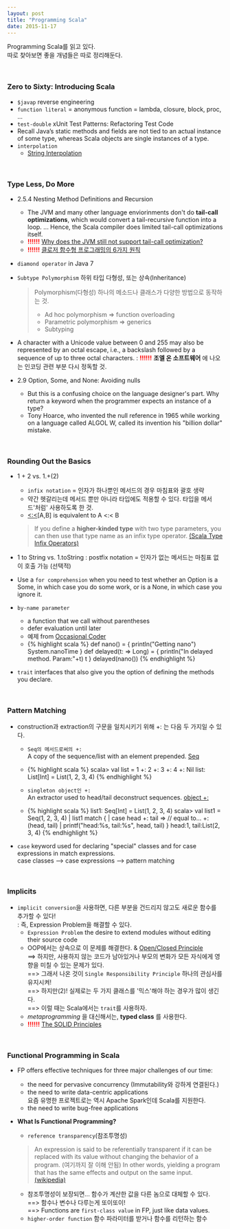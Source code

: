 ```yaml
---
layout: post
title: "Programming Scala"
date: 2015-11-17
---
```


Programming Scala를 읽고 있다.   
따로 찾아보면 좋을 개념들은 따로 정리해둔다.

<br>

### Zero to Sixty: Introducing Scala

- `$javap` reverse engineering
- `function literal` = anonymous function = lambda, closure, block, proc, ...
- `test-double` xUnit Test Patterns: Refactoring Test Code
- Recall Java’s static methods and fields are not tied to an actual instance of some type, whereas Scala objects are single instances of a type.
- `interpolation`
   - [String Interpolation](http://docs.scala-lang.org/overviews/core/string-interpolation.html)

<br>

### Type Less, Do More
- 2.5.4 Nesting Method Definitions and Recursion
  - The JVM and many other language enviorinments don't do **tail-call optimizations**, which would convert a tail-recursive function into a loop. ... Hence, the Scala compiler does limited tail-call optimizations itself.
  - <b style="color:red">!!!!!!</b> [Why does the JVM still not support tail-call optimization?](http://stackoverflow.com/questions/3616483/why-does-the-jvm-still-not-support-tail-call-optimization/3682044#3682044)
  - <b style="color:red">!!!!!!</b> [클로저 함수형 프로그래밍의 6가지 원칙](http://autonomist.tistory.com/20)
- `diamond operator` in Java 7
- `Subtype Polymorphism` 하위 타입 다형성, 또는 상속(Inheritance)

  > Polymorphism(다형성) 하나의 메소드나 클래스가 다양한 방법으로 동작하는 것.   
  > - Ad hoc polymorphism => function overloading   
  > - Parametric polymorphism => generics   
  > - Subtyping

- A character with a Unicode value between 0 and 255 may also be represented by an octal escape, i.e., a backslash followed by a sequence of up to three octal characters.
: <b style="color:red">!!!!!!</b> **조엘 온 소프트웨어** 에 나오는 인코딩 관련 부분 다시 정독할 것.
- 2.9 Option, Some, and None: Avoiding nulls
  - But this is a confusing choice on the language designer's part. Why return a keyword when the programmer expects an instance of a type?
  - Tony Hoarce, who invented the null reference in 1965 while working on a language called ALGOL W, called its invention his "billion dollar" mistake.

<br>

### Rounding Out the Basics
- 1 + 2 vs. 1.+(2)
  - `infix notation` = 인자가 하나뿐인 메서드의 경우 마침표와 괄호 생략
  - 약간 헷갈리는데 메서드 뿐만 아니라 타입에도 적용할 수 있다. 타입을 메서드'처럼' 사용하도록 한 것.
  - [<:<](http://www.scala-lang.org/api/current/#scala.Predef$$$less$colon$less)[A,B] is equivalent to A <:< B

  > If you define a **higher-kinded type** with two type parameters, you can then use that type name as an infix type operator. [(Scala Type Infix Operators)](http://jim-mcbeath.blogspot.kr/2008/11/scala-type-infix-operators.html)

- 1 to String vs. 1.toString
: postfix notation = 인자가 없는 메서드는 마침표 없이 호출 가능 (선택적)
- Use a `for comprehension` when you need to test whether an Option is a Some, in which case you do some work, or is a None, in which case you ignore it.
- `by-name parameter`
   - a function that we call without parentheses
   - defer evaluation until later
   - 예제 from [Occasional Coder](http://locrianmode.blogspot.kr/2011/07/scala-by-name-parameter.html)
   - {% highlight scala %}
def nano() = {
    println("Getting nano")
    System.nanoTime
}
def delayed(t: => Long) = {
    println("In delayed method. Param:"+t)
    t
}
delayed(nano())
{% endhighlight %}

- `trait` interfaces that also give you the option of defining the methods you declare.

<br>

### Pattern Matching
- construction과 extraction의 구문을 일치시키기 위해 +: 는 다음 두 가지일 수 있다.
  - `Seq의 메서드로써의 +:`
  <br>A copy of the sequence/list with an element prepended. [Seq](http://www.scala-lang.org/api/current/#scala.collection.Seq)
  - {% highlight scala %}
scala> val list = 1 +: 2 +: 3 +: 4 +: Nil
list: List[Int] = List(1, 2, 3, 4)
{% endhighlight %}

  - `singleton object인 +:`
  <br>An extractor used to head/tail deconstruct sequences. [object +:](http://www.scala-lang.org/api/current/#scala.collection.$plus$colon$)
  - {% highlight scala %}
list1: Seq[Int] = List(1, 2, 3, 4)
scala> val list1 = Seq(1, 2, 3, 4)
     | list1 match {
     | case head +: tail => // equal to... +:(head, tail)
     | printf("head:%s, tail:%s", head, tail) }
head:1, tail:List(2, 3, 4)
{% endhighlight %}

- `case` keyword used for declaring "special" classes and for case expressions in match expressions.
<br>case classes --> case expressions --> pattern matching

<br>

### Implicits
- `implicit conversion`을 사용하면, 다른 부분을 건드리지 않고도 새로운 함수를 추가할 수 있다!   
: 즉, Expression Problem을 해결할 수 있다.
  - `Expression Problem` the desire to extend modules without editing their source code
  - OOP에서는 상속으로 이 문제를 해결한다. & [Open/Closed Principle](https://ko.wikipedia.org/wiki/%EA%B0%9C%EB%B0%A9-%ED%8F%90%EC%87%84_%EC%9B%90%EC%B9%99)   
  ==> 하지만, 사용하지 않는 코드가 남아있거나 부모의 변화가 모든 자식에게 영향을 미칠 수 있는 문제가 있다.   
  ==> 그래서 나온 것이 `Single Responsibility Principle` 하나의 관심사를 유지시켜!   
  ==> 하지만(2)! 실제로는 두 가지 클래스를 '믹스'해야 하는 경우가 많이 생긴다.  
  ==> 이럴 때는 Scala에서는 `trait`를 사용하자.
  - *metaprogramming* 을 대신해서는, **typed class** 를 사용한다.
  - <b style="color:red">!!!!!!</b> [The SOLID Principles](http://code.tutsplus.com/series/the-solid-principles--cms-634)

<br>

### Functional Programming in Scala
- FP offers effective techniques for three major challenges of our time:
  - the need for pervasive concurrency (Immutability와 강하게 연결된다.)
  - the need to write data-centric applications
  <br>요즘 유명한 프로젝트로는 역시 Apache Spark인데 Scala를 지원한다.
  - the need to write bug-free applications
- **What Is Functional Programming?**
  - `reference transparency`(참조투명성)

  > An expression is said to be referentially transparent if it can be replaced with its value without changing the behavior of a program. (여기까지 잘 이해 안됨) In other words, yielding a program that has the same effects and output on the same input. [(wikipedia)](https://en.wikipedia.org/wiki/Referential_transparency)

    - 참조투명성이 보장되면... 함수가 계산한 값을 다른 놈으로 대체할 수 있다.   
    ==> 함수나 변수나 다루는게 또이또이!   
    ==> Functions are `first-class value` in FP, just like data values.
    - `higher-order function` 함수 파라미터를 받거나 함수를 리턴하는 함수
